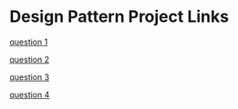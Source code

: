 # Design Pattern Project Links

[question 1](https://github.com/HenokTes72/DesignPatternQ1)

[question 2](https://github.com/HenokTes72/DesignPatternQ2)

[question 3](https://github.com/HenokTes72/DesignPatternQ3)

[question 4](https://github.com/HenokTes72/DesignPatternQ4)
